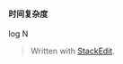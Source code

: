 #### 时间复杂度

log N

> Written with [StackEdit](https://stackedit.io/).
<!--stackedit_data:
eyJoaXN0b3J5IjpbLTE1MDA5NzM4MzMsMTU0NzIxNzcxM119
-->